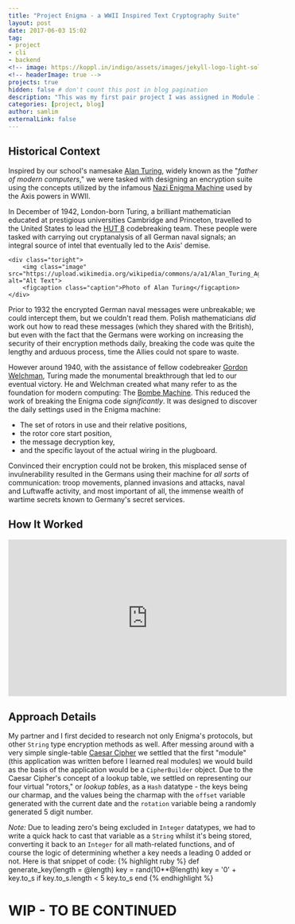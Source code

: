 ```yaml
---
title: "Project Enigma - a WWII Inspired Text Cryptography Suite"
layout: post
date: 2017-06-03 15:02
tag:
- project
- cli
- backend
<!-- image: https://koppl.in/indigo/assets/images/jekyll-logo-light-solid.png -->
<!-- headerImage: true -->
projects: true
hidden: false # don't count this post in blog pagination
description: "This was my first pair project I was assigned in Module 1 of Turing"
categories: [project, blog]
author: samlim
externalLink: false
---
```


## Historical Context

<div class="side-by-side">
    <div class="toleft">
        <p>Inspired by our school's namesake <a href="https://en.wikipedia.org/wiki/Alan_Turing">Alan Turing</a>, widely known as the "<em>father of modern computers</em>," we were tasked with designing an encryption suite using the concepts utilized by the infamous <a href="https://en.wikipedia.org/wiki/Enigma_machine">Nazi Enigma Machine</a> used by the Axis powers in WWII.</p>
        <p>In December of 1942, London-born Turing, a brilliant mathematician educated at prestigious universities Cambridge and Princeton, travelled to the United States to lead the <a href="https://en.wikipedia.org/wiki/Hut_8">HUT 8</a> codebreaking team. These people were tasked with carrying out cryptanalysis of all German naval signals; an integral source of intel that eventually led to the Axis' demise.</p>
    </div>

    <div class="toright">
        <img class="image" src="https://upload.wikimedia.org/wikipedia/commons/a/a1/Alan_Turing_Aged_16.jpg" alt="Alt Text">
        <figcaption class="caption">Photo of Alan Turing</figcaption>
    </div>
</div>

Prior to 1932 the encrypted German naval messages were unbreakable; we could intercept them, but we couldn't read them. Polish mathematicians _did_ work out how to read these messages (which they shared with the British), but even with the fact that the Germans were working on increasing the security of their encryption methods daily, breaking the code was quite the lengthy and arduous process, time the Allies could not spare to waste.

However around 1940, with the assistance of fellow codebreaker [Gordon Welchman](https://en.wikipedia.org/wiki/Gordon_Welchman), Turing made the monumental breakthrough that led to our eventual victory. He and Welchman created what many refer to as the foundation for modern computing: The [Bombe Machine](https://en.wikipedia.org/wiki/Bombe). This reduced the work of breaking the Enigma code _significantly_. It was designed to discover the daily settings used in the Enigma machine:

- The set of rotors in use and their relative positions,
- the rotor core start position,
- the message decryption key,
- and the specific layout of the actual wiring in the plugboard.

Convinced their encryption could not be broken, this misplaced sense of invulnerability resulted in the Germans using their machine for _all sorts_ of communication: troop movements, planned invasions and attacks, naval and Luftwaffe activity, and most important of all, the immense wealth of wartime secrets known to Germany's secret services.

## How It Worked

<iframe width="560" height="315" src="https://www.youtube.com/embed/ASfAPOiq_eQ" frameborder="0" allowfullscreen></iframe>

## Approach Details

My partner and I first decided to research not only Enigma's protocols, but other `String` type encryption methods as well. After messing around with a very simple single-table [Caesar Cipher](https://en.wikipedia.org/wiki/Caesar_cipher) we settled that the first "module" (this application was written before I learned real modules) we would build as the basis of the application would be a `CipherBuilder` object. Due to the Caesar Cipher's concept of a lookup table, we settled on representing our four virtual "rotors," or _lookup tables_, as a `Hash` datatype - the keys being our charmap, and the values being the charmap with the `offset` variable generated with the current date and the `rotation` variable being a randomly generated 5 digit number.

*Note:* Due to leading zero's being excluded in `Integer` datatypes, we had to write a quick hack to cast that variable as a `String` whilst it's being stored, converting it back to an `Integer` for all math-related functions, and of course the logic of determining whether a key needs a leading 0 added or not. Here is that snippet of code:
{% highlight ruby %}
def generate_key(length = @length)
  key = rand(10**@length)
  key = '0' + key.to_s if key.to_s.length < 5
  key.to_s
end
{% endhighlight %}

# WIP - TO BE CONTINUED
